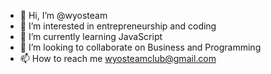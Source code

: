- 👋 Hi, I’m @wyosteam
- 👀 I’m interested in entrepreneurship and coding
- 🌱 I’m currently learning JavaScript
- 💞️ I’m looking to collaborate on Business and Programming
- 📫 How to reach me wyosteamclub@gmail.com

<!---
wyosteam/wyosteam is a ✨ special ✨ organization dedicated to promoting the Public Good via the Invisible Hand of the Market.
--->
